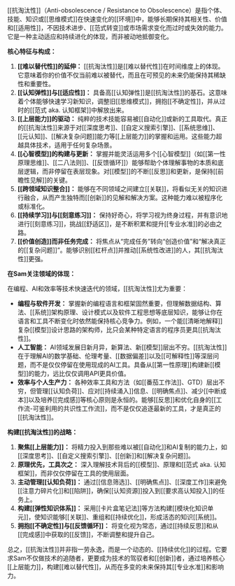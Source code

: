 [[抗淘汰性]]（Anti-obsolescence / Resistance to Obsolescence）是指个体、技能、知识或[[思维模式]]在快速变化的[[环境]]中，能够长期保持其相关性、价值和[[适用性]]，不因技术进步、[[范式转变]]或市场需求变化而过时或失效的能力。它是一种主动适应和持续进化的体现，而非被动地抵御变化。

**核心特征与构成：**

1.  **[[难以替代性]]的延伸：** [[抗淘汰性]]是[[难以替代性]]在时间维度上的体现。它意味着你的价值不仅当前难以被替代，而且在可预见的未来仍能保持其稀缺性和重要性。
2.  **[[认知弹性]]与[[适应性]]：** 具备高[[认知弹性]]是[[抗淘汰性]]的基石。这意味着个体能够快速学习新知识，调整旧[[思维模式]]，拥抱[[不确定性]]，并从过时的[[范式 aka. 认知框架]]中解放出来。
3.  **[[上层能力]]的驱动：** 纯粹的技术技能容易被[[自动化]]或新的工具取代。真正的[[抗淘汰性]]来源于对[[深度思考]]、[[自定义搜索引擎]]、[[系统思维]]、[[元认知]]、[[解决复杂问题]]能力等[[上层能力]]的掌握和运用。这些能力超越具体技术，适用于任何复杂场景。
4.  **[[心智模型]]的构建与更新：** 掌握并能灵活运用多个[[心智模型]]（如[[第一性原理思维]]、[[二八法则]]、[[反馈循环]]）能够帮助个体理解事物的本质和底层逻辑，而非停留在表层现象。对[[模型]]的不断[[反思]]和更新，是保持[[前瞻性见解]]的关键。
5.  **[[跨领域知识整合]]：** 能够在不同领域之间建立[[关联]]，将看似无关的知识进行融合，从而产生独特而[[创新]]的见解和解决方案。这种能力难以被程序化或标准化。
6.  **[[持续学习]]与[[刻意练习]]：** 保持好奇心，将学习视为终身过程，并有意识地进行[[刻意练习]]，挑战[[舒适区]]，是不断积累和提升[[专业水准]]的必由之路。
7.  **[[价值创造]]而非任务完成：** 将焦点从“完成任务”转向“创造价值”和“解决真正的[[复杂问题]]”。能够识别[[杠杆点]]并推动[[系统性改进]]的人，其[[抗淘汰性]]更强。

**在Sam关注领域的体现：**

在编程、AI和效率等技术快速迭代的领域，[[抗淘汰性]]尤为重要：

*   **编程与软件开发：** 掌握新的编程语言和框架固然重要，但理解数据结构、算法、[[系统]]架构原理、设计模式以及软件工程思想等底层知识，能够让你在语言和工具不断变化时依然能保持核心竞争力。例如，一个能[[清晰地解释]]复杂[[模型]]设计思路的架构师，比只会某种特定语言的程序员更具[[抗淘汰性]]。
*   **人工智能：** AI领域发展日新月异，新算法、新[[模型]]层出不穷。[[抗淘汰性]]在于理解AI的数学基础、伦理考量、[[数据偏差]]以及[[可解释性]]等深层问题，而不是仅仅停留在使用现成的AI工具。具备从[[第一性原理]]构建新[[模型]]的能力，远比仅仅调用API更具价值。
*   **效率与个人生产力：** 各种效率工具和方法（如[[番茄工作法]]、GTD）层出不穷，但管理[[认知负荷]]、应对[[持续涌入]]信息、[[明确焦点]]、减少[[中断成本]]以及培养[[完成感]]等核心原则是永恒的。能够[[反思]]和优化自身的[[工作流-可鉴利用的共识性工作流]]，而不是仅仅追逐最新的工具，才是真正的[[抗淘汰性]]。

**构建[[抗淘汰性]]的战略：**

1.  **聚焦[[上层能力]]：** 将精力投入到那些难以被[[自动化]]和AI复制的能力上，如[[深度思考]]、[[自定义搜索引擎]]、[[创新]]和[[解决复杂问题]]。
2.  **原理优先，工具次之：** 深入理解技术背后的[[模型]]、原理和[[范式 aka. 认知框架]]，而非仅仅停留在工具的使用层面。
3.  **主动管理[[认知负荷]]：** 通过[[信息筛选]]、[[明确焦点]]、[[深度工作]]来避免[[注意力碎片化]]和[[陷阱]]，确保[[认知资源]]投入到[[要求高认知投入]]的任务上。
4.  **构建[[弹性知识体系]]：** 采用[[卡片盒笔记法]]等方法构建[[模块化知识单元]]，使知识能够[[关联]]、重组和[[持续优化]]，形成活态的知识[[系统]]。
5.  **拥抱[[不确定性]]与[[反馈循环]]：** 将变化视为常态，通过[[持续反思]]和从[[完成感]]中获取的[[反馈]]，不断调整和提升自己。

总之，[[抗淘汰性]]并非指一劳永逸，而是一个动态的、[[持续优化]]的过程。它要求Sam不仅做技术的追随者，更要成为技术的驾驭者和[[创新]]者，通过培养核心[[上层能力]]，构建[[难以替代性]]，从而在多变的未来保持其[[专业水准]]和影响力。
